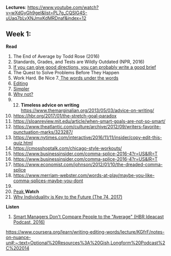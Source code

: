 **Lectures**: 
https://www.youtube.com/watch?v=wXdGyGh9geI&list=PL7g_CQSlG4S-uUaq7bLvXNJmxKdMRDnaf&index=12



## Week 1:

**Read**
1. The End of Average by Todd Rose (2016)
2. Standards, Grades, and Tests are Wildly Outdated (NPR, 2016)
3. <a href="https://www.abajournal.com/magazine/article/one-who-can-draw-a-good-map-can-probably-write-a-good-brief"> If you can give good directions, you can probably write a good brief </a>
4. The Quest to Solve Problems Before They Happen
5. Work Hard. Be Nice
7.<a href="https://www.poetryfoundation.org/poems/48596/the-words-under-the-words"> The words under the words </a> 
8. <a href="https://www.michbar.org/file/barjournal/article/documents/pdf4article3374.pdf"> Editing</a>
9. <a href="https://www.simonandschuster.com/books/Simpler/Cass-R-Sunstein/9781476726601">Simpler</a>
10. <a href="Why Not? "> Why not? </a>
11. 12. **Timeless advice on writing** https://www.themarginalian.org/2013/05/03/advice-on-writing/
13. https://hbr.org/2017/01/the-stretch-goal-paradox
14. https://sloanreview.mit.edu/article/when-smart-goals-are-not-so-smart/
15. https://www.theatlantic.com/culture/archive/2012/09/writers-favorite-punctuation-marks/323287/
16. https://www.nytimes.com/interactive/2016/11/11/insider/copy-edit-this-quiz.html
17. https://cmosshoptalk.com/chicago-style-workouts/
18. https://www.businessinsider.com/comma-splice-2016-4?r=US&IR=T
19. https://www.businessinsider.com/comma-splice-2016-4?r=US&IR=T
20. https://www.economist.com/johnson/2012/01/10/the-dreaded-comma-splice
21. https://www.merriam-webster.com/words-at-play/maybe-you-like-comma-splices-maybe-you-dont
22. 
23. <a href="https://www.amazon.co.uk/dp/B011H56MKS/ref=dp-kindle-redirect?_encoding=UTF8&btkr=1"> Peak </a>
**Watch**
1. <a href="https://www.youtube.com/watch?v=-34ASwa_Ztk"> Why Individuality is Key to the Future (The 74, 2017)</a>

**Listen**
1. <a href="https://hbr.org/podcast/2016/04/smart-managers-dont-compare-people-to-the-average"> Smart Managers Don't Compare People to the "Average" (HBR Ideacast Podcast, 2016)</a>

https://www.coursera.org/learn/writing-editing-words/lecture/KGfrF/notes-on-nuance-un#:~:text=Optional%20Resources%3A%20Gish,Longform%20Podcast%2C%202014
